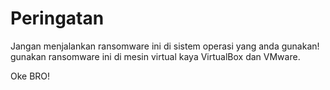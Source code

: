 # Peringatan 

Jangan menjalankan ransomware ini di sistem operasi yang anda gunakan! gunakan ransomware ini di mesin virtual kaya VirtualBox dan VMware.

Oke BRO!
